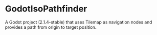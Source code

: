 # GodotIsoPathfinder
A Godot project (2.1.4-stable) that uses Tilemap as navigation nodes and provides a path from origin to target position.
